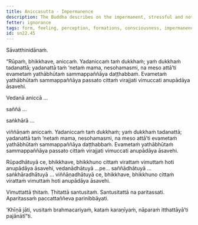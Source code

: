 ```yaml
---
title: Aniccasutta - Impermanence
description: The Buddha describes on the impermanent, stressful and not-self nature of the five aggregates of form, feeling, perception, formations and consciousness.
fetter: ignorance
tags: form, feeling, perception, formations, consciousness, impermanence, discontentment, stress, not self, sn, sn22-34, sn22
id: sn22.45
---
```


Sāvatthinidānaṁ.

“Rūpaṁ, bhikkhave, aniccaṁ. Yadaniccaṁ taṁ dukkhaṁ; yaṁ dukkhaṁ tadanattā; yadanattā taṁ ‘netaṁ mama, nesohamasmi, na meso attā’ti evametaṁ yathābhūtaṁ sammappaññāya daṭṭhabbaṁ. Evametaṁ yathābhūtaṁ sammappaññāya passato cittaṁ virajjati vimuccati anupādāya āsavehi.

Vedanā aniccā …

saññā …

saṅkhārā …

viññāṇaṁ aniccaṁ. Yadaniccaṁ taṁ dukkhaṁ; yaṁ dukkhaṁ tadanattā; yadanattā taṁ ‘netaṁ mama, nesohamasmi, na meso attā’ti evametaṁ yathābhūtaṁ sammappaññāya daṭṭhabbaṁ. Evametaṁ yathābhūtaṁ sammappaññāya passato cittaṁ virajjati vimuccati anupādāya āsavehi.

Rūpadhātuyā ce, bhikkhave, bhikkhuno cittaṁ virattaṁ vimuttaṁ hoti anupādāya āsavehi, vedanādhātuyā …pe… saññādhātuyā … saṅkhāradhātuyā … viññāṇadhātuyā ce, bhikkhave, bhikkhuno cittaṁ virattaṁ vimuttaṁ hoti anupādāya āsavehi.

Vimuttattā ṭhitaṁ. Ṭhitattā santusitaṁ. Santusitattā na paritassati. Aparitassaṁ paccattaññeva parinibbāyati.

‘Khīṇā jāti, vusitaṁ brahmacariyaṁ, kataṁ karaṇīyaṁ, nāparaṁ itthattāyā’ti pajānātī”ti.